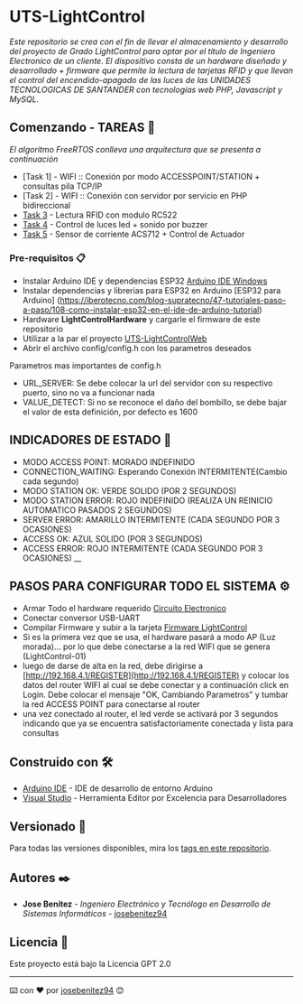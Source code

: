 # UTS-LightControl

_Este repositorio se crea con el fin de llevar el almacenamiento y desarrollo del proyecto de Grado LightControl para optar por el titulo de Ingeniero Electronico de un cliente. El dispositivo consta de un hardware diseñado y desarrollado + firmware que permite la lectura de tarjetas RFID y que llevan el control del encendido-apagado de las luces de las UNIDADES TECNOLOGICAS DE SANTANDER con tecnologías web PHP, Javascript y MySQL._

## Comenzando - TAREAS 🚀

_El algoritmo FreeRTOS conlleva una arquitectura que se presenta a continuación_

* [Task 1] - WIFI :: Conexión por modo ACCESSPOINT/STATION + consultas pila TCP/IP
* [Task 2] - WIFI :: Conexión con servidor por servicio en PHP bidireccional
* [Task 3]() - Lectura RFID con modulo RC522
* [Task 4](http://www.dropwizard.io/1.0.2/docs/) - Control de luces led + sonido por buzzer
* [Task 5]() - Sensor de corriente ACS712 + Control de Actuador

### Pre-requisitos 📋

* Instalar Arduino IDE y dependencias ESP32 [Arduino IDE Windows](https://downloads.arduino.cc/arduino-1.8.15-windows.exe)
* Instalar dependencias y librerias para ESP32 en Arduino [ESP32 para Arduino] (https://iberotecno.com/blog-supratecno/47-tutoriales-paso-a-paso/108-como-instalar-esp32-en-el-ide-de-arduino-tutorial)
* Hardware **LightControlHardware** y cargarle el firmware de este repositorio
* Utilizar a la par el proyecto [UTS-LightControlWeb](https://github.com/josebenitez94/UTS-LightControlWeb)
* Abrir el archivo config/config.h con los parametros deseados

Parametros mas importantes de config.h
* URL_SERVER: Se debe colocar la url del servidor con su respectivo puerto, sino no va a funcionar nada
* VALUE_DETECT: Si no se reconoce el daño del bombillo, se debe bajar el valor de esta definición, por defecto es 1600

## INDICADORES DE ESTADO 🚀

* MODO ACCESS POINT: MORADO INDEFINIDO
* CONNECTION_WAITING: Esperando Conexión INTERMITENTE(Cambio cada segundo)
* MODO STATION OK: VERDE SOLIDO (POR 2 SEGUNDOS)
* MODO STATION ERROR: ROJO INDEFINIDO (REALIZA UN REINICIO AUTOMATICO PASADOS 2 SEGUNDOS)
* SERVER ERROR: AMARILLO INTERMITENTE (CADA SEGUNDO POR 3 OCASIONES)
* ACCESS OK: AZUL SOLIDO (POR 3 SEGUNDOS)
* ACCESS ERROR: ROJO INTERMITENTE (CADA SEGUNDO POR 3 OCASIONES)
__

## PASOS PARA CONFIGURAR TODO EL SISTEMA ⚙️
* Armar Todo el hardware requerido [Circuito Electronico](https://github.com/josebenitez94/UTS-LightControl/tree/Master/Hardware)
* Conectar conversor USB-UART
* Compilar Firmware y subir a la tarjeta [Firmware LightControl](https://github.com/josebenitez94/UTS-LightControl/tree/Master/controlIumi)
* Si es la primera vez que se usa, el hardware pasará a modo AP (Luz morada)... por lo que debe conectarse a la red WIFI que se genera (LightControl-01)
* luego de darse de alta en la red, debe dirigirse a [http://192.168.4.1/REGISTER](http://192.168.4.1/REGISTER) y colocar los datos del router WIFI al cual se debe conectar y a continuación click en Login. Debe colocar el mensaje "OK, Cambiando Parametros" y tumbar la red ACCESS POINT para conectarse al router
* una vez conectado al router, el led verde se activará por 3 segundos indicando que ya se encuentra satisfactoriamente conectada y lista para consultas


## Construido con 🛠️

* [Arduino IDE](https://www.arduino.cc/en/software) - IDE de desarrollo de entorno Arduino
* [Visual Studio](https://visualstudio.microsoft.com/es/) - Herramienta Editor por Excelencia para Desarrolladores

## Versionado 📌

Para todas las versiones disponibles, mira los [tags en este repositorio](https://github.com/josebenitez94/UTS-LightControl/tags).

## Autores ✒️

* **Jose Benítez** - *Ingeniero Electrónico y Tecnólogo en Desarrollo de Sistemas Informáticos* - [josebenitez94](https://github.com/josebenitez94)

## Licencia 📄

Este proyecto está bajo la Licencia GPT 2.0

---
⌨️ con ❤️ por [josebenitez94](https://github.com/josebenitez94) 😊
